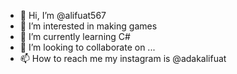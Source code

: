 - 👋 Hi, I’m @alifuat567
- 👀 I’m interested in making games
- 🌱 I’m currently learning C#
- 💞️ I’m looking to collaborate on ...
- 📫 How to reach me my instagram is @adakalifuat

<!---
alifuat567/alifuat567 is a ✨ special ✨ repository because its `README.md` (this file) appears on your GitHub profile.
You can click the Preview link to take a look at your changes.
--->
